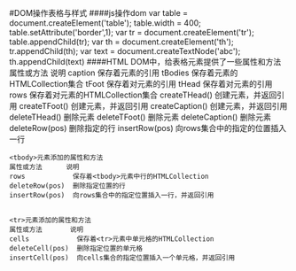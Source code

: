 #DOM操作表格与样式
####js操作dom
    var table = document.createElement('table');
    table.width = 400;
    table.setAttribute('border',1);
    var tr = document.createElement('tr');
    table.appendChild(tr);
    var th = document.createElement('th');
    tr.appendChild(th);
    var text = document.createTextNode('abc');
    th.appendChild(text)
####HTML DOM中，给表格元素提供了一些属性和方法
    属性或方法    说明
    caption         保存着<caption>元素的引用
    tBodies         保存着<tbody>元素的HTMLCollection集合
    tFoot           保存着对<tfoot>元素的引用
    tHead           保存着对<thead>元素的引用
    rows            保存着对<tr>元素的HTMLCollection集合
    createTHead()   创建<thead>元素，并返回引用
    createTFoot()   创建<tfoot>元素，并返回引用
    createCaption()  创建<caption>元素，并返回引用
    deleteTHead()    删除<thead>元素
    deleteTFoot()    删除<tfoot>元素
    deleteCaption()  删除<caption>元素
    deleteRow(pos)   删除指定的行
    insertRow(pos)   向rows集合中的指定的位置插入一行

    <tbody>元素添加的属性和方法
    属性或方法      说明
    rows            保存着<tbody>元素中行的HTMLCollection
    deleteRow(pos)  删除指定位置的行
    insertRow(pos)  向rows集合中的指定位置插入一行，并返回引用


    <tr>元素添加的属性和方法
    属性或方法       说明
    cells            保存着<tr>元素中单元格的HTMLCollection
    deleteCell(pos)  删除指定位置的单元格
    insertCell(pos)  向cells集合的指定位置插入一个单元格，并返回引用

